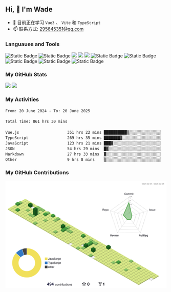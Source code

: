 ## Hi, 👋 I'm Wade

- 🌱 目前正在学习 `Vue3` 、 `Vite` 和 `TypeScript`
- 📫 联系方式: 295645351@qq.com

### Languaues and Tools

<span > 
  <img alt="Static Badge" src="https://img.shields.io/badge/Vue-%2342b883?style=flat-square&logo=Vue&logoColor=%23fff"> 
  <img alt="Static Badge" src="https://img.shields.io/badge/TypeScript-%230072b3?style=flat-square&logo=TypeScript&logoColor=%23fff"> 
  <img src="https://img.shields.io/badge/-JavaScript-F7DF1E?style=flat-square&logo=javascript&logoColor=white" /> 
  <img src="https://img.shields.io/badge/-HTML5-E34F26?style=flat-square&logo=html5&logoColor=white" /> 
  <img src="https://img.shields.io/badge/-CSS3-1572B6?style=flat-square&logo=css3" /> 
  <img alt="Static Badge" src="https://img.shields.io/badge/Webpack-%230072b3?style=flat-square&logo=webpack&logoColor=%23fff"> 
  <img alt="Static Badge" src="https://img.shields.io/badge/Vite-%239a60fe?style=flat-square&logo=vite&logoColor=%23fff"> 
  <img alt="Static Badge" src="https://img.shields.io/badge/Sass-%23c66394?style=flat-square&logo=Sass&logoColor=%23fff"> 
  <img alt="Static Badge" src="https://img.shields.io/badge/Visual_Studio_Code-007ACC?style=flat-square&logo=Visual-Studio-Code&logoColor=white"> 
  <img alt="Static Badge" src="https://img.shields.io/badge/Git-F05032?style=flat-square&logo=Git&logoColor=white">  
</span>


### My GitHub Stats

<div align="left">
  <img src="https://github-readme-stats.vercel.app/api?username=Cwd295645351&show_icons=true" /> 
  <img src="https://github-readme-stats.vercel.app/api/top-langs/?username=Cwd295645351&layout=compact&langs_count=6&text_color=000&icon_color=fff&theme=graywhite" />
</div>

### My Activities

<!--START_SECTION:waka-->

```txt
From: 20 June 2024 - To: 20 June 2025

Total Time: 861 hrs 30 mins

Vue.js                     351 hrs 22 mins ██████████▒░░░░░░░░░░░░░░   40.79 %
TypeScript                 269 hrs 35 mins ███████▓░░░░░░░░░░░░░░░░░   31.29 %
JavaScript                 123 hrs 21 mins ███▓░░░░░░░░░░░░░░░░░░░░░   14.32 %
JSON                       54 hrs 29 mins  █▓░░░░░░░░░░░░░░░░░░░░░░░   06.32 %
Markdown                   27 hrs 33 mins  ▓░░░░░░░░░░░░░░░░░░░░░░░░   03.20 %
Other                      9 hrs 8 mins    ▒░░░░░░░░░░░░░░░░░░░░░░░░   01.06 %
```

<!--END_SECTION:waka-->

### My GitHub Contributions

![](./profile-3d-contrib/profile-green-animate.svg)
